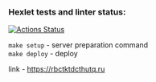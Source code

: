 ### Hexlet tests and linter status:
[![Actions Status](https://github.com/SergeiKiss/devops-for-programmers-project-76/actions/workflows/hexlet-check.yml/badge.svg)](https://github.com/SergeiKiss/devops-for-programmers-project-76/actions)

`make setup` - server preparation command
<br>
`make deploy` - deploy

link - https://rbctktdcthutq.ru